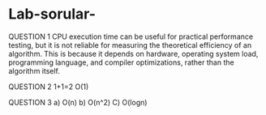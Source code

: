 # Lab-sorular-
QUESTION 1
CPU execution time can be useful for practical performance testing, but it is not reliable for measuring the theoretical efficiency of an algorithm. This is because it depends on hardware, operating system load, programming language, and compiler optimizations, rather than the algorithm itself.

QUESTION 2
1+1=2 O(1)

QUESTION 3
a) O(n)
b) O(n^2)
C) O(logn)
